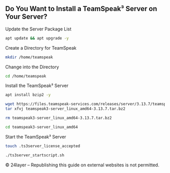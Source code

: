 ## Do You Want to Install a TeamSpeak³ Server on Your Server?


Update the Server Package List
``` bash
apt update && apt upgrade -y
```

Create a Directory for TeamSpeak
``` bash
mkdir /home/teamspeak
```

Change into the Directory
``` bash
cd /home/teamspeak
```

Install the TeamSpeak³ Server
``` bash
apt install bzip2 -y
```

``` bash
wget https://files.teamspeak-services.com/releases/server/3.13.7/teamspeak3-server_linux_amd64-3.13.7.tar.bz2
tar xfvj teamspeak3-server_linux_amd64-3.13.7.tar.bz2
```

``` bash
rm teamspeak3-server_linux_amd64-3.13.7.tar.bz2
```

``` bash
cd teamspeak3-server_linux_amd64
```

Start the TeamSpeak³ Server
``` bash
touch .ts3server_license_accepted
```

``` bash
./ts3server_startscript.sh
```

© 24layer – Republishing this guide on external websites is not permitted.